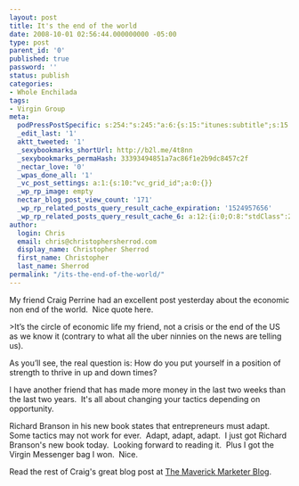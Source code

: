 ```yaml
---
layout: post
title: It's the end of the world
date: 2008-10-01 02:56:44.000000000 -05:00
type: post
parent_id: '0'
published: true
password: ''
status: publish
categories:
- Whole Enchilada
tags:
- Virgin Group
meta:
  podPressPostSpecific: s:254:"s:245:"a:6:{s:15:"itunes:subtitle";s:15:"##PostExcerpt##";s:14:"itunes:summary";s:15:"##PostExcerpt##";s:15:"itunes:keywords";s:17:"##WordPressCats##";s:13:"itunes:author";s:10:"##Global##";s:15:"itunes:explicit";s:2:"No";s:12:"itunes:block";s:2:"No";}";";
  _edit_last: '1'
  aktt_tweeted: '1'
  _sexybookmarks_shortUrl: http://b2l.me/4t8nn
  _sexybookmarks_permaHash: 33393494851a7ac86f1e2b9dc8457c2f
  _nectar_love: '0'
  _wpas_done_all: '1'
  _vc_post_settings: a:1:{s:10:"vc_grid_id";a:0:{}}
  _wp_rp_image: empty
  nectar_blog_post_view_count: '171'
  _wp_rp_related_posts_query_result_cache_expiration: '1524957656'
  _wp_rp_related_posts_query_result_cache_6: a:12:{i:0;O:8:"stdClass":2:{s:7:"post_id";s:3:"742";s:5:"score";s:17:"83.15981417949212";}i:1;O:8:"stdClass":2:{s:7:"post_id";s:4:"1196";s:5:"score";s:17:"78.26957888473346";}i:2;O:8:"stdClass":2:{s:7:"post_id";s:4:"1309";s:5:"score";s:17:"77.43349110393302";}i:3;O:8:"stdClass":2:{s:7:"post_id";s:3:"302";s:5:"score";s:17:"76.60854541367843";}i:4;O:8:"stdClass":2:{s:7:"post_id";s:3:"284";s:5:"score";s:17:"75.96474535407037";}i:5;O:8:"stdClass":2:{s:7:"post_id";s:4:"1058";s:5:"score";s:17:"75.52875752715889";}i:6;O:8:"stdClass":2:{s:7:"post_id";s:3:"389";s:5:"score";s:17:"75.25558102768721";}i:7;O:8:"stdClass":2:{s:7:"post_id";s:3:"327";s:5:"score";s:16:"74.9866849812318";}i:8;O:8:"stdClass":2:{s:7:"post_id";s:4:"1417";s:5:"score";s:16:"73.8611142557993";}i:9;O:8:"stdClass":2:{s:7:"post_id";s:3:"394";s:5:"score";s:16:"73.8611142557993";}i:10;O:8:"stdClass":2:{s:7:"post_id";s:3:"321";s:5:"score";s:16:"73.8611142557993";}i:11;O:8:"stdClass":2:{s:7:"post_id";s:3:"318";s:5:"score";s:17:"73.21731419619124";}}
author:
  login: Chris
  email: chris@christophersherrod.com
  display_name: Christopher Sherrod
  first_name: Christopher
  last_name: Sherrod
permalink: "/its-the-end-of-the-world/"
---
```

<p>My friend Craig Perrine had an excellent post yesterday about the economic non end of the world.  Nice quote here.</p>
>It’s the circle of economic life my friend, not a crisis or the end of the US as we know it (contrary to what all the uber ninnies on the news are telling us).</p>
<p>As you’ll see, the real question is: How do you put yourself in a position of strength to thrive in up and down times?</p></blockquote>
<p>I have another friend that has made more money in the last two weeks than the last two years.  It's all about changing your tactics depending on opportunity.</p>
<p>Richard Branson in his new book states that entrepreneurs must adapt.  Some tactics may not work for ever.  Adapt, adapt, adapt.  I just got Richard Branson's new book today.  Looking forward to reading it.  Plus I got the Virgin Messenger bag I won.  Nice.</p>
<p>Read the rest of Craig's great blog post at <a href="http://www.maverickmarketer.com/blog/" rel="nofollow">The Maverick Marketer Blog</a>.</p>
